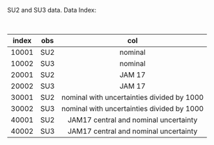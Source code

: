 SU2 and SU3 data.  Data Index:

<br>

| index |  obs      | col      |
| :--:  |  :--:     | :--:     |
| 10001 |  SU2      | nominal  |
| 10002 |  SU3      | nominal  |
| 20001 |  SU2      | JAM 17   |
| 20002 |  SU3      | JAM 17   |
| 30001 |  SU2      | nominal with uncertainties divided by 1000 |
| 30002 |  SU3      | nominal with uncertainties divided by 1000 |
| 40001 |  SU2      | JAM17 central and nominal uncertainty      |
| 40002 |  SU3      | JAM17 central and nominal uncertainty      |




